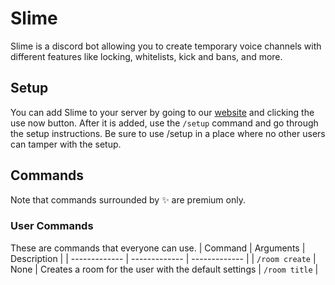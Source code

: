 # Slime
Slime is a discord bot allowing you to create temporary voice channels with different features like locking, whitelists, kick and bans, and more.
## Setup
You can add Slime to your server by going to our [website](https://slimebot.vercel.app/) and clicking the use now button. After it is added, use the `/setup` command and go through the setup instructions. Be sure to use /setup in a place where no other users can tamper with the setup.

## Commands
Note that commands surrounded by ✨ are premium only.

### User Commands
These are commands that everyone can use.
| Command  | Arguments | Description |
| ------------- | ------------- | ------------- |
| `/room create`  | None  | Creates a room for the user with the default settings
| `/room title`  | <title>| Sets the room's title to the specified title
| `/room lock` | None | Locks the room so that no one can join
| `/room kick` | <user> | Kicks the selected user from the room
| `/room ban` | <user> | Bans the selected user from the room |
| `/room whitelist` | <state> | Sets the state of whitelist, if none then toggles state|
| `/room whitelist set` | <user1>...<user9> | Set the whitelist for the room |

### Admin Commands
These are commands only admins can use.
| Command  | Arguments | Description |
| ------------- | ------------- | ------------- |
| `/room nuke`  | None  | Destroys all rooms currently open
| `/room destroy`  | <room> | Destroys specified room
| `/room jtc` | <title> | ✨Creates a join-to-create voice channel with the title✨
| `/room halt` | <state> | Stops allowing rooms to be created specified by state
 


## Roadmap
- Add room dashboard for each user
- Add the only friends option
- Add website dashboard
